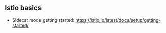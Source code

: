 ## Istio basics

- Sidecar mode getting started: https://istio.io/latest/docs/setup/getting-started/
